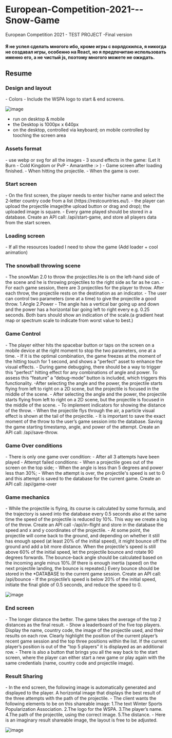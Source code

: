# European-Competition-2021---Snow-Game
European Competition 2021 - TEST PROJECT -Final version

<h4>Я не успел сделать многого ибо, кроме игры с ворлдскилса, я никогда не создавал игры, особенно на React, но я предпочитаю использовать именно его, а не чистый js, поэтому многого можете не ожидать.</h4>

<h2>Resume</h2>

<h3>Design and layout</h3>
- Colors
- Include the WSPA logo to start & end screens.

![image](https://user-images.githubusercontent.com/82625479/213872246-18930c8c-03d2-42d2-949c-f19cd1675ee3.png)

- run on desktop & mobile
- the Desktop is 1000px x 640px
- on the desktop, controlled via keyboard; on mobile controlled by tooching the screen area

<h3>Assets format</h3>
- use webp or svg for all the images
- 3 sound effects in the game: (Let It Burn - Cold Kingdom or  PvP - Amaranthe :> )
    - Game screen after loading finished.
    - When hitting the projectile.
    - When the game is over.
    
 <h3>Start screen</h3>
- On the first screen, the player needs to enter his/her name and select the 2-letter country code from a list (https://restcountries.eu/).
- the player can upload the projectile image(the upload button or drag and drop); the uploaded image is square.
- Every game played should be stored in a database. Create an API call: /api/start-game, and store all players data from the start screen.

<h3>Loading screen</h3>
- If all the resources loaded I need to show the game (Add loader + cool animation)

<h3>The snowball throwing scene</h3>
- The snowMan 2.0 to throw the projectiles.He is on the left-hand side of the scene and he is throwing projectiles to the right side as far as he can.
- For each game session, there are 3 projectiles for the player to throw. After each throw, the projectile rests on the destination as an indicator. 
- The user can control two parameters (one at a time) to give the projectile a good throw.
    1.Angle
    2.Power
- The angle has a vertical bar going up and down and the power has a horizontal bar going left to right every e.g. 0.25 seconds. Both bars should show an indication of the scale.(a gradient heat map or spectrum scale to indicate from worst value to best.)

<h3>Game Control</h3>
- The player either hits the spacebar button or taps on the screen on a mobile device at the right moment to stop the two parameters, one at a time.
- If it is the optimal combination, the game freezes at the moment of the hitting touch for 1 second, and shows a "perfect" asset to enhance the visual effects.
- During game debugging, there should be a way
to trigger this "perfect" hitting effect for any combinations of angle and power. To assess this “feature” a “debug-mode” button is included, which triggers this functionality.
-After selecting the angle and the power, the projectile starts flying from left to right on a 2D scene, but the projectile is focused in the middle of the scene.
- After selecting the angle and the power, the projectile starts flying from left to right on a 2D scene, but the projectile is focused in the middle of the scene.
- To implement indicators for showing the distance of the throw.
- When the projectile flys through the air, a particle visual effect is shown at the tail of the projectile.
- It is important to save the exact moment of the throw to the user’s game session into the database. Saving the game starting timestamp, angle, and power of the attempt. Create an API call: /api/save-throw.

<h3>Game Over conditions</h3>
- There is only one game over condition:
    - After all 3 attempts have been played
- Attempt failed conditions:
    - When a projectile goes out of the screen on the top side;
    - When the angle is less than 5 degrees and power less than 30%;
- When the attempt is over, the projectile's speed is set to 0 and this attempt is saved to the database for the current game. Create an API call: /api/game-over

<h3>Game mechanics</h3>
- While the projectile is flying, its course is calculated by some formula, and the trajectory is saved into the database every 0.5 seconds also at the same time the speed of the projectile is reduced by 10%. This way we create a log of the throw. Create an API call -/api/in-flight and store in the database the speed and x and y coordinates of the projectile.
- At some point, the projectile will come back to the ground, and depending on whether it still has enough speed (at least 20% of the initial speed), it might bounce off the ground and add a bit more distance. When the projectile's speed is still above 60% of the initial speed, let the projectile bounce and rotate 90 degrees forwards. The bounce-back angle should be calculated based on the incoming angle minus 10%.(If there is enough inertia (speed) on the next projectile landing, the bounce is repeated.) Every bounce should be stored in the *DATABASE to the current game session. Create an API call: /api/bounce
- If the projectile’s speed is below 20% of the initial speed, initiate the final glide of 0.5 seconds, and reduce the speed to 0.

![image](https://user-images.githubusercontent.com/82625479/213885392-0154d478-d789-4b95-946f-5ba971864146.png)


<h3>End screen</h3>
- The longer distance the better. The game takes the average of the top 2 distances as the final result.
- Show a leaderboard of the five top players. Display the name, country code, the image of the projectile used, and their results on each row.
Clearly highlight the position of the current player’s recent game session and the top
three positions within the list. If the current player’s position is out of the “top 5 players” it is displayed as an additional row.
- There is also a button that brings you all the way back to the start screen, where the player can either start a new game or play again with the same credentials (name, country code and projectile image).

<h3>Result Sharing</h3>
- In the end screen, the following image is automatically generated and displayed to the player. A horizontal image that displays the best result of the three attempts with the path of the projectile.
- The client wants the following elements to be on this shareable image:
    1.The text Winter Sports Popularization Association.
    2.The logo for the WSPA.
    3.The player’s name.
    4.The path of the projectile, using the correct image.
    5.The distance.
- Here is an imaginary result shareable image, the layout is free to be adjusted.

![image](https://user-images.githubusercontent.com/82625479/213885527-a8b0b6f6-a103-4f32-b85d-929b316bcb09.png)

